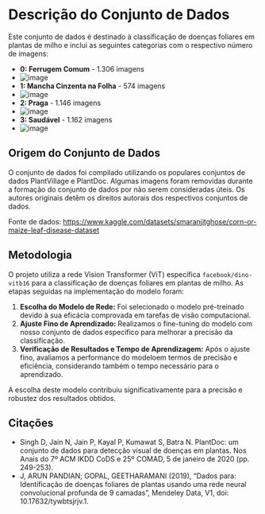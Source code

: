 # Descrição do Conjunto de Dados

Este conjunto de dados é destinado à classificação de doenças foliares em plantas de milho e inclui as seguintes categorias com o respectivo número de imagens:

- **0: Ferrugem Comum** - 1.306 imagens
- ![image](https://github.com/thaleraaa/Folhas/assets/163169162/a94c37c7-acf9-48c2-9875-b2154fc116bf)
- **1: Mancha Cinzenta na Folha** - 574 imagens
- ![image](https://github.com/thaleraaa/Folhas/assets/163169162/3feedaf5-8983-4cd2-8c06-4a3450c319c6)
- **2: Praga** - 1.146 imagens
- ![image](https://github.com/thaleraaa/Folhas/assets/163169162/a2ddd7ff-5f4f-4d35-b3cb-f8e2941259cf)
- **3: Saudável** - 1.162 imagens
- ![image](https://github.com/thaleraaa/Folhas/assets/163169162/bc3bdaba-aca3-4423-808b-d17afc9b9bee)


## Origem do Conjunto de Dados

O conjunto de dados foi compilado utilizando os populares conjuntos de dados PlantVillage e PlantDoc. Algumas imagens foram removidas durante a formação do conjunto de dados por não serem consideradas úteis. Os autores originais detêm os direitos autorais dos respectivos conjuntos de dados.

Fonte de dados:
https://www.kaggle.com/datasets/smaranjitghose/corn-or-maize-leaf-disease-dataset

## Metodologia

O projeto utiliza a rede Vision Transformer (ViT) específica `facebook/dino-vitb16` para a classificação de doenças foliares em plantas de milho. As etapas seguidas na implementação do modelo foram:

1. **Escolha do Modelo de Rede:** Foi selecionado o modelo pré-treinado devido à sua eficácia comprovada em tarefas de visão computacional.
2. **Ajuste Fino de Aprendizado:** Realizamos o fine-tuning do modelo com nosso conjunto de dados específico para melhorar a precisão da classificação.
3. **Verificação de Resultados e Tempo de Aprendizagem:** Após o ajuste fino, avaliamos a performance do modeloem termos de precisão e eficiência, considerando também o tempo necessário para o aprendizado.

A escolha deste modelo contribuiu significativamente para a precisão e robustez dos resultados obtidos.


## Citações

- Singh D, Jain N, Jain P, Kayal P, Kumawat S, Batra N. PlantDoc: um conjunto de dados para detecção visual de doenças em plantas. Nos Anais do 7º ACM IKDD CoDS e 25º COMAD, 5 de janeiro de 2020 (pp. 249-253).
- J, ARUN PANDIAN; GOPAL, GEETHARAMANI (2019), “Dados para: Identificação de doenças foliares de plantas usando uma rede neural convolucional profunda de 9 camadas”, Mendeley Data, V1, doi: 10.17632/tywbtsjrjv.1.
